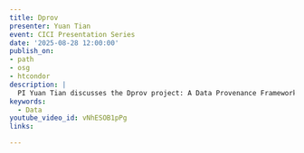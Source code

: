 ```yaml
---
title: Dprov
presenter: Yuan Tian
event: CICI Presentation Series
date: '2025-08-28 12:00:00'
publish_on:
- path
- osg
- htcondor
description: |
  PI Yuan Tian discusses the Dprov project: A Data Provenance Framework for Medical Machine Learning. In this talk Tian reviews the needs for data integrity, provence and authenticity. Integrity involves detecting public ML models trained on corrupt data, Provence involves establishing a Standardize efficient, reproducible dataset-model tracking. Authenticity involves removing patient or corrupt data from models effectively. Tian further discusses data set requirements.
keywords:
  - Data
youtube_video_id: vNhESOB1pPg
links:

---
```

